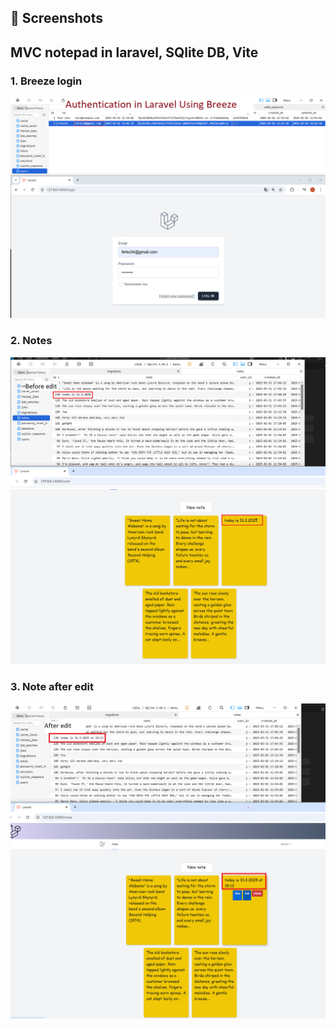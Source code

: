 ## 📸 Screenshots
<h2>MVC notepad in laravel, SQlite DB, Vite</h2>
<h3>1. Breeze login</h3>
<img src="login.png" alt="breeze login" width="800">

<h3>2. Notes</h3>
<img src="beforeEditNote.png" alt="before edit" width="800">

<h3>3. Note after edit</h3>
<img src="afterEditNote.png" alt="after edit" width="800">

